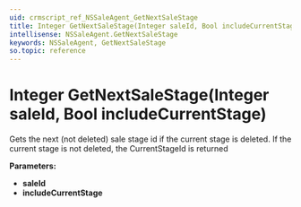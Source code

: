 ```yaml
---
uid: crmscript_ref_NSSaleAgent_GetNextSaleStage
title: Integer GetNextSaleStage(Integer saleId, Bool includeCurrentStage)
intellisense: NSSaleAgent.GetNextSaleStage
keywords: NSSaleAgent, GetNextSaleStage
so.topic: reference
---
```


# Integer GetNextSaleStage(Integer saleId, Bool includeCurrentStage)

Gets the next (not deleted) sale stage id if the current stage is deleted. If the current stage is not deleted, the CurrentStageId is returned

**Parameters:**
 - **saleId** 
 - **includeCurrentStage** 
